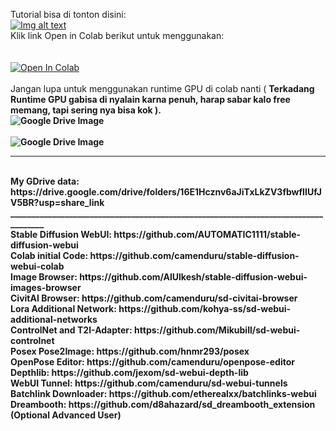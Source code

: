 Tutorial bisa di tonton disini:
<br />
[![Img alt text](https://drive.google.com/uc?id=1eWl8hogl4Vd9oS5PHdAMl4LpynB66GiG)](https://www.youtube.com/watch?v=xwS-wz5YnzM)
<br />
Klik link Open in Colab berikut untuk menggunakan:
<br />
<br />
<br />
<a href="https://colab.research.google.com/github/aikazu/vystmedia-sdwebui-collab/blob/main/Stable_Diffusion_Vystmedia.ipynb" target="_parent"><img src="https://colab.research.google.com/assets/colab-badge.svg" alt="Open In Colab"/></a>
<br />
<br />
Jangan lupa untuk menggunakan runtime GPU di colab nanti ( <b>Terkadang Runtime GPU gabisa di nyalain karna penuh, harap sabar kalo free memang, tapi sering nya bisa kok<b/> ).
<br />
<img src="https://drive.google.com/uc?id=1NRMmPmL-yHZQ9L2Yk-mjN0kFjAk7ez8I" alt="Google Drive Image" />
<br />
<br />
<img src="https://drive.google.com/uc?id=1jSbqasBsftzv5wgWeX3Ray5siujYuvMY" alt="Google Drive Image" />
___________________________________________________________________________________
<br />
My GDrive data: https://drive.google.com/drive/folders/16E1Hcznv6aJiTxLkZV3fbwfIIUfJV5BR?usp=share_link
___________________________________________________________________________________
<br />
Stable Diffusion WebUI: https://github.com/AUTOMATIC1111/stable-diffusion-webui
<br />
Colab initial Code: https://github.com/camenduru/stable-diffusion-webui-colab
<br />
Image Browser: https://github.com/AlUlkesh/stable-diffusion-webui-images-browser
<br />
CivitAI Browser: https://github.com/camenduru/sd-civitai-browser
<br />
Lora Additional Network: https://github.com/kohya-ss/sd-webui-additional-networks
<br />
ControlNet and T2I-Adapter: https://github.com/Mikubill/sd-webui-controlnet
<br />
Posex Pose2Image: https://github.com/hnmr293/posex
<br />
OpenPose Editor: https://github.com/camenduru/openpose-editor
<br />
Depthlib: https://github.com/jexom/sd-webui-depth-lib
<br />
WebUI Tunnel: https://github.com/camenduru/sd-webui-tunnels
<br />
Batchlink Downloader: https://github.com/etherealxx/batchlinks-webui
<br />
Dreambooth: https://github.com/d8ahazard/sd_dreambooth_extension (Optional Advanced User)
